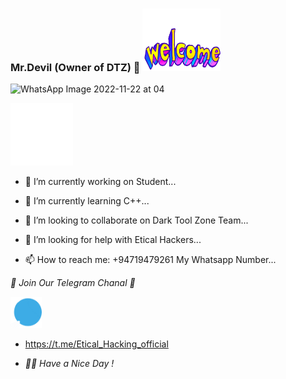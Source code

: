 ### Mr.Devil (Owner of DTZ) 👋   <img src= "https://github.com/MrDTZ/mrDTZ/blob/main/welcome-colorful-text.gif" width="125" height="100" />


![WhatsApp Image 2022-11-22 at 04](https://user-images.githubusercontent.com/118705843/203276722-a75b0e01-d202-4b28-819d-cf3f2bfd18ee.jpg)
<p>

  
<img src= "https://github.com/MrDTZ/mrDTZ/blob/main/bloodbros-error.gif" width="100" height="100" /> 
  
- 🔭 I’m currently working on Student... 
  
-  🌱 I’m currently learning C++...
  
- 👯 I’m looking to collaborate on Dark Tool Zone Team...
  
- 🤔 I’m looking for help with Etical Hackers... 
  
- 📫 How to reach me: +94719479261 My Whatsapp Number...
  </p>


 *_🐉 Join Our Telegram Chanal 🐉_*

<img src= "https://github.com/MrDTZ/mrDTZ/blob/main/telegram.gif" width="50" height="50" />

- https://t.me/Etical_Hacking_official

- *_🙋‍♂️ Have a Nice Day !_*
